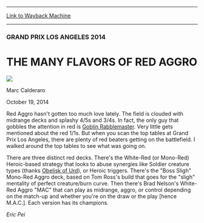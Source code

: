 
---
[Link to Wayback Machine](https://web.archive.org/web/20141022013839/http://magic.wizards.com/en/events/coverage/gpla14/redaggro)

[_metadata_:generator]:- "Drupal 7 (http://drupal.org)"
[_metadata_:node]:- "289046"
[_metadata_:publish_date]:- "2014-10-19"
[_metadata_:source]:- "div-main"
[_metadata_:title]:- "THE MANY FLAVORS OF RED AGGRO"
[_metadata_:wayback_capture_timestamp]:- "2014-10-22 01:38:39"
[_metadata_:wayback_raw_url]:- "https://web.archive.org/web/20141022013839id_/http://magic.wizards.com/en/events/coverage/gpla14/redaggro"
[_metadata_:wayback_url]:- "http://magic.wizards.com/en/events/coverage/gpla14/redaggro"
---





### GRAND PRIX LOS ANGELES 2014


THE MANY FLAVORS OF RED AGGRO
=============================



![](https://media.magic.wizards.com/styles/auth_small/public/images/person/calderaro.jpg)

Marc Calderaro




October 19, 2014
 











 Red Aggro hasn't gotten too much love lately. The field is clouded with midrange decks and splashy 4/5s and 3/4s. In fact, the only guy that gobbles the attention in red is [Goblin Rabblemaster](http://gatherer.wizards.com/Pages/Card/Details.aspx?name=Goblin+Rabblemaster). Very little gets mentioned about the red 1/1s. But when you scan the top tables at Grand Prix Los Angeles, there are plenty of red beaters getting on the battlefield. I walked around the top tables to see what was going on.




 There are three distinct red decks. There's the White-Red (or Mono-Red) Heroic-based strategy that looks to abuse synergies like Soldier creature types (thanks [Obelisk of Urd](http://gatherer.wizards.com/Pages/Card/Details.aspx?name=Obelisk+of+Urd)), or Heroic triggers. There's the "Boss Sligh" Mono-Red Aggro deck, based on Tom Ross's build that goes for the "sligh" mentality of perfect creature/burn curve. Then there's Brad Nelson's White-Red Aggro "MAC" that can play as midrange, aggro, or control depending on the match-up and whether you're on the draw or the play [hence M.A.C.]. Each version has its champions.






*Eric Pei*

  






 
 




  







